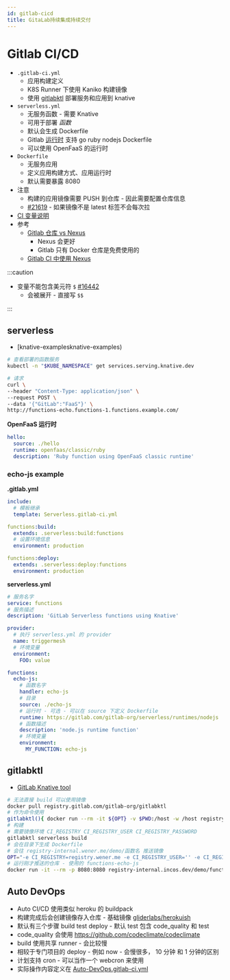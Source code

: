 ```yaml
---
id: gitlab-cicd
title: GitaLab持续集成持续交付
---
```


# Gitlab CI/CD

- `.gitlab-ci.yml`
  - 应用构建定义
  - K8S Runner 下使用 Kaniko 构建镜像
  - 使用 [gitlabktl](https://gitlab.com/gitlab-org/gitlabktl) 部署服务和应用到 knative
- `serverless.yml`
  - 无服务函数 - 需要 Knative
  - 可用于部署 _函数_
  - 默认会生成 Dockerfile
  - Gitlab [运行时](https://gitlab.com/gitlab-org/serverless/runtimes) 支持 go ruby nodejs Dockerfile
  - 可以使用 OpenFaaS 的运行时
- `Dockerfile`
  - 无服务应用
  - 定义应用构建方式、应用运行时
  - 默认需要暴露 8080
- 注意
  - 构建的应用镜像需要 PUSH 到仓库 - 因此需要配置仓库信息
  - [#21619](https://gitlab.com/gitlab-org/gitlab/-/issues/21619) - 如果镜像不是 latest 标签不会每次拉
- [CI 变量说明](https://docs.gitlab.com/ee/ci/variables)
- 参考
  - [Gitlab 仓库 vs Nexus](https://about.gitlab.com/devops-tools/sonatype-nexus-repo-vs-gitlab.html)
    - Nexus 会更好
    - Gitlab 只有 Docker 仓库是免费使用的
  - [Gitlab CI 中使用 Nexus](https://blog.sonatype.com/how-to-use-gitlab-ci-with-nexus)

:::caution

- 变量不能包含美元符 `$` [#16442](https://gitlab.com/gitlab-org/gitlab/-/issues/16442)
  - 会被展开 - 直接写 `$$`

:::

## serverless

- [knative-examplesknative-examples)

```bash
# 查看部署的函数服务
kubectl -n "$KUBE_NAMESPACE" get services.serving.knative.dev

# 请求
curl \
--header "Content-Type: application/json" \
--request POST \
--data '{"GitLab":"FaaS"}' \
http://functions-echo.functions-1.functions.example.com/

```

**OpenFaaS 运行时**

```yaml
hello:
  source: ./hello
  runtime: openfaas/classic/ruby
  description: 'Ruby function using OpenFaaS classic runtime'
```

### echo-js example

**.gitlab.yml**

```yaml
include:
  # 模板继承
  template: Serverless.gitlab-ci.yml

functions:build:
  extends: .serverless:build:functions
  # 设置环境信息
  environment: production

functions:deploy:
  extends: .serverless:deploy:functions
  environment: production
```

**serverless.yml**

```yaml
# 服务名字
service: functions
# 服务描述
description: 'GitLab Serverless functions using Knative'

provider:
  # 执行 serverless.yml 的 provider
  name: triggermesh
  # 环境变量
  environment:
    FOO: value

functions:
  echo-js:
    # 函数名字
    handler: echo-js
    # 目录
    source: ./echo-js
    # 运行时 - 可选 - 可以在 source 下定义 Dockerfile
    runtime: https://gitlab.com/gitlab-org/serverless/runtimes/nodejs
    # 函数描述
    description: 'node.js runtime function'
    # 环境变量
    environment:
      MY_FUNCTION: echo-js
```

## gitlabktl

- [GitLab Knative tool](https://gitlab.com/gitlab-org/gitlabktl)

```bash
# 无法直接 build 可以使用镜像
docker pull registry.gitlab.com/gitlab-org/gitlabktl
# 作为命令使用
gitlabktl(){ docker run --rm -it ${OPT} -v $PWD:/host -w /host registry.gitlab.com/gitlab-org/gitlabktl gitlabktl $*;}
# 构建
# 需要镜像环境 CI_REGISTRY CI_REGISTRY_USER CI_REGISTRY_PASSWORD
gitlabktl serverless build
# 会在目录下生成 Dockerfile
# 会往 registry-internal.wener.me/demo/函数名 推送镜像
OPT="-e CI_REGISTRY=registry.wener.me -e CI_REGISTRY_USER='' -e CI_REGISTRY_PASSWORD='' -e CI_REGISTRY_IMAGE=registry-internal.wener.me/demo " gitlabktl serverless build
# 运行刚才推送的仓库 - 使用的 functions-echo-js
docker run -it --rm -p 8080:8080 registry-internal.incos.dev/demo/functions-echo-js
```

## Auto DevOps

- Auto CI/CD 使用类似 heroku 的 buildpack
- 构建完成后会创建镜像存入仓库 - 基础镜像 [gliderlabs/herokuish](https://github.com/gliderlabs/herokuish)
- 默认有三个步骤 build test deploy - 默认 test 包含 code_quality 和 test
- code_quality 会使用 https://github.com/codeclimate/codeclimate
- build 使用共享 runner - 会比较慢
- 相较于专门项目的 deploy - 例如 now - 会慢很多， 10 分钟 和 1 分钟的区别
- 计划支持 cron - 可以当作一个 webcron 来使用
- 实际操作内容定义在 [Auto-DevOps.gitlab-ci.yml](https://gitlab.com/gitlab-org/gitlab/-/blob/master/lib/gitlab/ci/templates/Auto-DevOps.gitlab-ci.yml)
